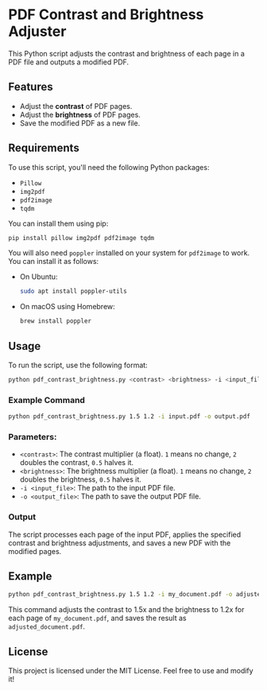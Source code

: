 # PDF Contrast and Brightness Adjuster

This Python script adjusts the contrast and brightness of each page in a PDF file and outputs a modified PDF.

## Features
- Adjust the **contrast** of PDF pages.
- Adjust the **brightness** of PDF pages.
- Save the modified PDF as a new file.

## Requirements

To use this script, you'll need the following Python packages:

- `Pillow`
- `img2pdf`
- `pdf2image`
- `tqdm`

You can install them using pip:

```bash
pip install pillow img2pdf pdf2image tqdm
```

You will also need `poppler` installed on your system for `pdf2image` to work. You can install it as follows:

- On Ubuntu:

  ```bash
  sudo apt install poppler-utils
  ```

- On macOS using Homebrew:

  ```bash
  brew install poppler
  ```

## Usage

To run the script, use the following format:

```bash
python pdf_contrast_brightness.py <contrast> <brightness> -i <input_file> -o <output_file>
```

### Example Command

```bash
python pdf_contrast_brightness.py 1.5 1.2 -i input.pdf -o output.pdf
```

### Parameters:
- `<contrast>`: The contrast multiplier (a float). `1` means no change, `2` doubles the contrast, `0.5` halves it.
- `<brightness>`: The brightness multiplier (a float). `1` means no change, `2` doubles the brightness, `0.5` halves it.
- `-i <input_file>`: The path to the input PDF file.
- `-o <output_file>`: The path to save the output PDF file.

### Output

The script processes each page of the input PDF, applies the specified contrast and brightness adjustments, and saves a new PDF with the modified pages.

## Example

```bash
python pdf_contrast_brightness.py 1.5 1.2 -i my_document.pdf -o adjusted_document.pdf
```

This command adjusts the contrast to 1.5x and the brightness to 1.2x for each page of `my_document.pdf`, and saves the result as `adjusted_document.pdf`.

## License

This project is licensed under the MIT License. Feel free to use and modify it!
